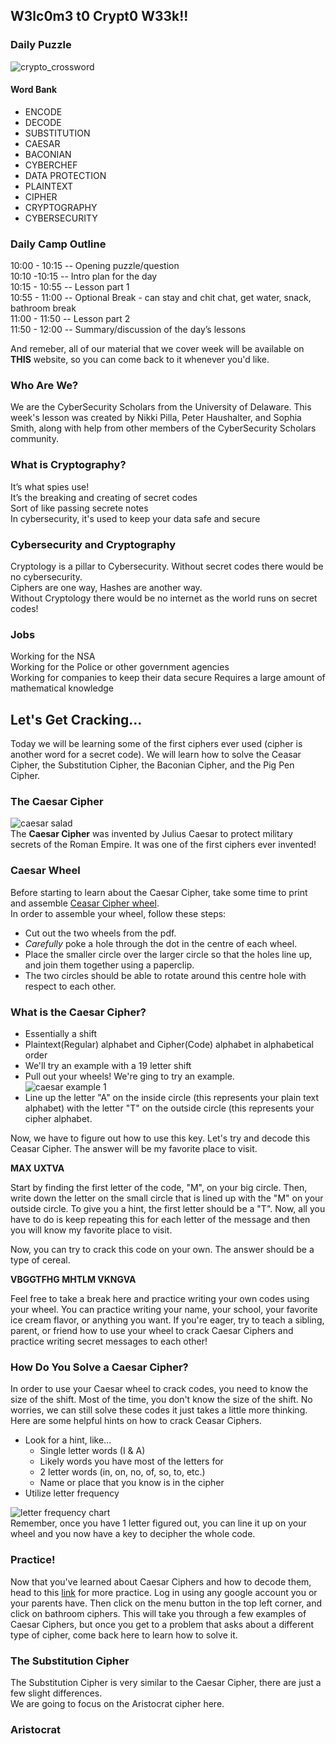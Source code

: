 ## W3lc0m3 t0 Crypt0 W33k!!

### Daily Puzzle

![crypto_crossword](images/crypto_crossword.PNG)

#### Word Bank

- ENCODE  
- DECODE  
- SUBSTITUTION  
- CAESAR  
- BACONIAN  
- CYBERCHEF  
- DATA PROTECTION  
- PLAINTEXT  
- CIPHER  
- CRYPTOGRAPHY  
- CYBERSECURITY

### Daily Camp Outline

10:00 - 10:15 -- Opening puzzle/question  
10:10 -10:15 -- Intro plan for the day  
10:15 - 10:55 -- Lesson part 1  
10:55 - 11:00 -- Optional Break - can stay and chit chat, get water, snack, bathroom break  
11:00 - 11:50 -- Lesson part 2  
11:50 - 12:00 -- Summary/discussion of the day’s lessons  

And remeber, all of our material that we cover week will be available on **THIS** website, so you can come back to it whenever you'd like.

### Who Are We?

We are the CyberSecurity Scholars from the University of Delaware. 
This week's lesson was created by Nikki Pilla, Peter Haushalter, and Sophia Smith, 
along with help from other members of the CyberSecurity Scholars community.

### What is Cryptography?

It’s what spies use!  
It’s the breaking and creating of secret codes  
Sort of like passing secrete notes  
In cybersecurity, it's used to keep your data safe and secure

### Cybersecurity and Cryptography

Cryptology is a pillar to Cybersecurity. Without secret codes there would be no cybersecurity.  
Ciphers are one way, Hashes are another way.  
Without Cryptology there would be no internet as the world runs on secret codes!  

### Jobs 

Working for the NSA  
Working for the Police or other government agencies  
Working for companies to keep their data secure
Requires a large amount of mathematical knowledge 

## Let's Get Cracking...

Today we will be learning some of the first ciphers ever used (cipher is another word for a secret code). We will learn how to solve the Ceasar Cipher, the Substitution Cipher, the Baconian Cipher, and the Pig Pen Cipher.

### The Caesar Cipher

![caesar salad](https://assets.tmecosys.com/image/upload/t_web767x639/img/recipe/vimdb/166356.jpg)  
The **Caesar Cipher** was invented by Julius Caesar to protect military secrets of the Roman Empire. 
It was one of the first ciphers ever invented!  

### Caesar Wheel

Before starting to learn about the Caesar Cipher, take some time to print and assemble [Ceasar Cipher wheel](https://fprint.net/wp-content/uploads/printable-cipher-wheel.pdf).  
In order to assemble your wheel, follow these steps:  
- Cut out the two wheels from the pdf. 
- *Carefully* poke a hole through the dot in the centre of each wheel.
- Place the smaller circle over the larger circle so that the holes line up, and join them
together using a paperclip.
- The two circles should be able to rotate around this centre hole with respect to each
other.

### What is the Caesar Cipher?

- Essentially a shift
- Plaintext(Regular) alphabet and Cipher(Code) alphabet in alphabetical order
- We'll try an example with a 19 letter shift
- Pull out your wheels! We're ging to try an example.  
![caesar example 1](images/caesar1.PNG)  
- Line up the letter "A" on the inside circle (this represents your plain text alphabet) with the letter "T" on the outside circle (this represents your cipher alphabet.

Now, we have to figure out how to use this key. Let's try and decode this Ceasar Cipher. The answer will be my favorite place to visit.

**MAX UXTVA**

Start by finding the first letter of the code, "M", on your big circle. Then, write down the letter on the small circle that is lined up with the "M" on your outside circle. To give you a hint, the first letter should be a "T". Now, all you have to do is keep repeating this for each letter of the message and then you will know my favorite place to visit. 

Now, you can try to crack this code on your own. The answer should be a type of cereal.

**VBGGTFHG MHTLM VKNGVA**

Feel free to take a break here and practice writing your own codes using your wheel. You can practice writing your name, your school, your favorite ice cream flavor, or anything you want. If you're eager, try to teach a sibling, parent, or friend how to use your wheel to crack Caesar Ciphers and practice writing secret messages to each other!

### How Do You Solve a Caesar Cipher?

In order to use your Caesar wheel to crack codes, you need to know the size of the shift. Most of the time, you don't know the size of the shift. No worries, we can still solve these codes it just takes a little more thinking. Here are some helpful hints on how to crack Ceasar Ciphers.  
- Look for a hint, like...
  - Single letter words (I & A)
  - Likely words you have most of the letters for
  - 2 letter words (in, on, no, of, so, to, etc.)
  - Name or place that you know is in the cipher
- Utilize letter frequency

![letter frequency chart](images/letter_frequency.PNG)  
Remember, once you have 1 letter figured out, you can line it up on your wheel and you now have a key to decipher the whole code.

### Practice!

Now that you've learned about Caesar Ciphers and how to decode them, head to this [link](https://learnification.fun/) for more practice. Log in using any google account you or your parents have. Then click on the menu button in the top left corner, and click on bathroom ciphers. This will take you through a few examples of Caesar Ciphers, but once you get to a problem that asks about a different type of cipher, come back here to learn how to solve it.

### The Substitution Cipher

The Substitution Cipher is very similar to the Caesar Cipher, there are just a few slight differences.  
We are going to focus on the Aristocrat cipher here.

### Aristocrat
